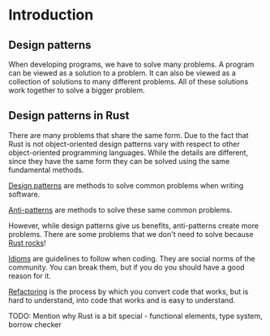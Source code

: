 # Introduction

## Design patterns
When developing programs, we have to solve many problems. A program can be viewed as a solution to a problem. It can also be viewed as a collection of solutions to many different problems. All of these solutions work together to solve a bigger problem.

## Design patterns in Rust

There are many problems that share the same form. Due to the fact that Rust is not object-oriented design patterns vary with respect to other object-oriented programming languages. While the details are different, since they have the same form they can be solved using the same fundamental methods. 

[Design patterns](patterns/README.md) are methods to solve common problems when writing software.

[Anti-patterns](anti_patterns/README.md) are methods to solve these same common problems. 

However, while design patterns give us benefits, anti-patterns create more problems. There are some problems that we don't need to solve because [Rust rocks](rust_rocks.md)! 

[Idioms](idioms/README.md) are guidelines to follow when coding. They are social norms of the community. 
You can break them, but if you do you should have a good reason for it. 

[Refactoring](refactoring/README.md) is the process by which you convert code that works, but is hard to understand, into code that works and is easy to understand.

TODO: Mention why Rust is a bit special - functional elements, type system, borrow checker
